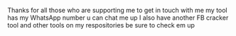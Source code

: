 Thanks for all those who are supporting me
to get in touch with me my tool has my WhatsApp number u can chat me up
I also have another FB cracker tool  and other tools on my respositories be sure to check em up
